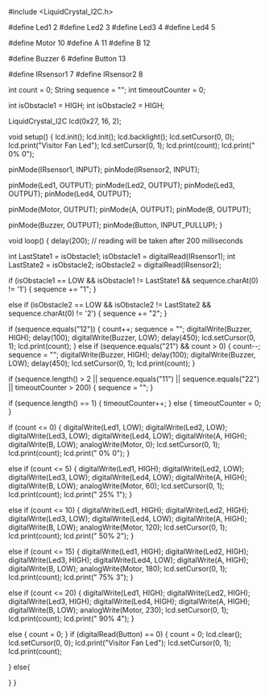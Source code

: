 #include <LiquidCrystal_I2C.h>

#define Led1 2
#define Led2 3
#define Led3 4
#define Led4 5

#define Motor 10
#define A 11
#define B 12

#define Buzzer 6
#define Button 13

#define IRsensor1 7
#define IRsensor2 8

int count = 0;
String sequence = "";
int timeoutCounter = 0;

int isObstacle1 = HIGH;
int isObstacle2 = HIGH;

LiquidCrystal_I2C lcd(0x27, 16, 2);


void setup() {
  lcd.init();
  lcd.init();
  lcd.backlight();
  lcd.setCursor(0, 0);
  lcd.print("Visitor  Fan Led");
  lcd.setCursor(0, 1);
  lcd.print(count);
  lcd.print("         0%  0");

  pinMode(IRsensor1, INPUT);
  pinMode(IRsensor2, INPUT);

  pinMode(Led1, OUTPUT);
  pinMode(Led2, OUTPUT);
  pinMode(Led3, OUTPUT);
  pinMode(Led4, OUTPUT);

  pinMode(Motor, OUTPUT);
  pinMode(A, OUTPUT);
  pinMode(B, OUTPUT);

  pinMode(Buzzer, OUTPUT);
  pinMode(Button, INPUT_PULLUP);
}

void loop() {
  delay(200);  // reading will be taken after 200 milliseconds

  int LastState1 = isObstacle1;
  isObstacle1 = digitalRead(IRsensor1);
  int LastState2 = isObstacle2;
  isObstacle2 = digitalRead(IRsensor2);


  if (isObstacle1 == LOW && isObstacle1 != LastState1 && sequence.charAt(0) != '1') {
    sequence += "1";
  }

  else if (isObstacle2 == LOW && isObstacle2 != LastState2 && sequence.charAt(0) != '2') {
    sequence += "2";
  }


  if (sequence.equals("12")) {
    count++;
    sequence = "";
    digitalWrite(Buzzer, HIGH);
    delay(100);
    digitalWrite(Buzzer, LOW);
    delay(450);
    lcd.setCursor(0, 1);
    lcd.print(count);
  } else if (sequence.equals("21") && count > 0) {
    count--;
    sequence = "";
    digitalWrite(Buzzer, HIGH);
    delay(100);
    digitalWrite(Buzzer, LOW);
    delay(450);
    lcd.setCursor(0, 1);
    lcd.print(count);
  }

  if (sequence.length() > 2 || sequence.equals("11") || sequence.equals("22") || timeoutCounter > 200) {
    sequence = "";
  }

  if (sequence.length() == 1) {
    timeoutCounter++;
  } else {
    timeoutCounter = 0;
  }




  if (count <= 0) {
    digitalWrite(Led1, LOW);
    digitalWrite(Led2, LOW);
    digitalWrite(Led3, LOW);
    digitalWrite(Led4, LOW);
    digitalWrite(A, HIGH);
    digitalWrite(B, LOW);
    analogWrite(Motor, 0);
    lcd.setCursor(0, 1);
    lcd.print(count);
    lcd.print("         0%  0");
  }

  else if (count <= 5) {
    digitalWrite(Led1, HIGH);
    digitalWrite(Led2, LOW);
    digitalWrite(Led3, LOW);
    digitalWrite(Led4, LOW);
    digitalWrite(A, HIGH);
    digitalWrite(B, LOW);
    analogWrite(Motor, 60);
    lcd.setCursor(0, 1);
    lcd.print(count);
    lcd.print("        25%  1");
  }

  else if (count <= 10) {
    digitalWrite(Led1, HIGH);
    digitalWrite(Led2, HIGH);
    digitalWrite(Led3, LOW);
    digitalWrite(Led4, LOW);
    digitalWrite(A, HIGH);
    digitalWrite(B, LOW);
    analogWrite(Motor, 120);
    lcd.setCursor(0, 1);
    lcd.print(count);
    lcd.print("        50%  2");
  }

  else if (count <= 15) {
    digitalWrite(Led1, HIGH);
    digitalWrite(Led2, HIGH);
    digitalWrite(Led3, HIGH);
    digitalWrite(Led4, LOW);
    digitalWrite(A, HIGH);
    digitalWrite(B, LOW);
    analogWrite(Motor, 180);
    lcd.setCursor(0, 1);
    lcd.print(count);
    lcd.print("        75%  3");
  }

  else if (count <= 20) {
    digitalWrite(Led1, HIGH);
    digitalWrite(Led2, HIGH);
    digitalWrite(Led3, HIGH);
    digitalWrite(Led4, HIGH);
    digitalWrite(A, HIGH);
    digitalWrite(B, LOW);
    analogWrite(Motor, 230);
    lcd.setCursor(0, 1);
    lcd.print(count);
    lcd.print("        90%  4");
  }

  else {
    count = 0;
  }
  if (digitalRead(Button) == 0) {
    count = 0;
     lcd.clear();
       lcd.setCursor(0, 0);
  lcd.print("Visitor  Fan Led");
    lcd.setCursor(0, 1);
    lcd.print(count);
    
  }
  else{

  }
}
